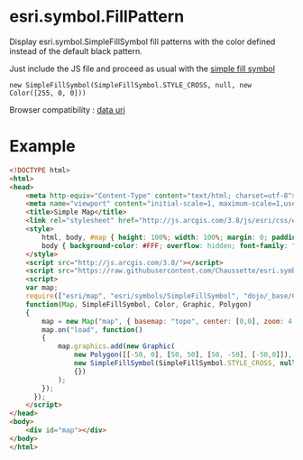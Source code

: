 esri.symbol.FillPattern
=======================

Display esri.symbol.SimpleFillSymbol fill patterns with the color defined instead of the default black pattern.

Just include the JS file and proceed as usual with the [simple fill symbol](https://developers.arcgis.com/javascript/jsapi/simplefillsymbol-amd.html)

`new SimpleFillSymbol(SimpleFillSymbol.STYLE_CROSS, null, new Color([255, 0, 0]))`

Browser compatibility : [data uri](http://caniuse.com/#feat=datauri)


Example
=======

```HTML
<!DOCTYPE html>
<html>
<head>
	<meta http-equiv="Content-Type" content="text/html; charset=utf-8">
	<meta name="viewport" content="initial-scale=1, maximum-scale=1,user-scalable=no"/>
	<title>Simple Map</title>
	<link rel="stylesheet" href="http://js.arcgis.com/3.8/js/esri/css/esri.css">
	<style>
		html, body, #map { height: 100%; width: 100%; margin: 0; padding: 0; }
		body { background-color: #FFF; overflow: hidden; font-family: "Trebuchet MS"; }
	</style>
	<script src="http://js.arcgis.com/3.8/"></script>
	<script src="https://raw.githubusercontent.com/Chaussette/esri.symbol.FillPattern/master/esri.symbol.FillPattern.js"></script>
	<script>
	var map;
	require(["esri/map", "esri/symbols/SimpleFillSymbol", "dojo/_base/Color", "esri/graphic", "esri/geometry/Polygon", "dojo/domReady!"], 
	function(Map, SimpleFillSymbol, Color, Graphic, Polygon)
	{
		map = new Map("map", { basemap: "topo", center: [0,0], zoom: 4, sliderStyle: "small" });
		map.on("load", function()
		{
			map.graphics.add(new Graphic(
				new Polygon([[-50, 0], [50, 50], [50, -50], [-50,0]]), 
				new SimpleFillSymbol(SimpleFillSymbol.STYLE_CROSS, null, new Color([255, 0, 0])),
				{})
			);
		});
	  });
	</script>
</head>
<body>
	<div id="map"></div>
</body>
</html>
```
